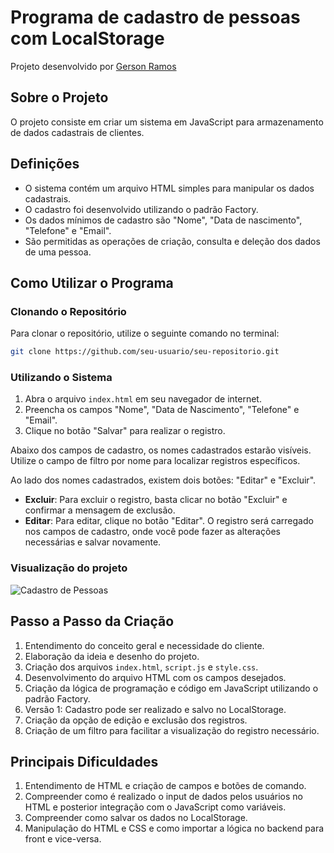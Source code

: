 
# Programa de cadastro de pessoas com LocalStorage
Projeto desenvolvido por [Gerson Ramos](https://github.com/gersonlramos)

## Sobre o Projeto

O projeto consiste em criar um sistema em JavaScript para armazenamento de dados cadastrais de clientes.

## Definições

* O sistema contém um arquivo HTML simples para manipular os dados cadastrais.
* O cadastro foi desenvolvido utilizando o padrão Factory.
* Os dados mínimos de cadastro são "Nome", "Data de nascimento", "Telefone" e "Email".
* São permitidas as operações de criação, consulta e deleção dos dados de uma pessoa.

## Como Utilizar o Programa

### Clonando o Repositório

Para clonar o repositório, utilize o seguinte comando no terminal:

```bash
git clone https://github.com/seu-usuario/seu-repositorio.git
```

### Utilizando o Sistema

1. Abra o arquivo `index.html` em seu navegador de internet.
2. Preencha os campos "Nome", "Data de Nascimento", "Telefone" e "Email".
3. Clique no botão "Salvar" para realizar o registro.

Abaixo dos campos de cadastro, os nomes cadastrados estarão visíveis. Utilize o campo de filtro por nome para localizar registros específicos.

Ao lado dos nomes cadastrados, existem dois botões: "Editar" e "Excluir".

* **Excluir**: Para excluir o registro, basta clicar no botão "Excluir" e confirmar a mensagem de exclusão.
* **Editar**: Para editar, clique no botão "Editar". O registro será carregado nos campos de cadastro, onde você pode fazer as alterações necessárias e salvar novamente.

### Visualização do projeto

![Cadastro de Pessoas](.src/images/Cadastro_Pessoas.gif)

## Passo a Passo da Criação

1. Entendimento do conceito geral e necessidade do cliente.
2. Elaboração da ideia e desenho do projeto.
3. Criação dos arquivos `index.html`, `script.js` e `style.css`.
4. Desenvolvimento do arquivo HTML com os campos desejados.
5. Criação da lógica de programação e código em JavaScript utilizando o padrão Factory.
6. Versão 1: Cadastro pode ser realizado e salvo no LocalStorage.
7. Criação da opção de edição e exclusão dos registros.
8. Criação de um filtro para facilitar a visualização do registro necessário.

## Principais Dificuldades

1. Entendimento de HTML e criação de campos e botões de comando.
2. Compreender como é realizado o input de dados pelos usuários no HTML e posterior integração com o JavaScript como variáveis.
3. Compreender como salvar os dados no LocalStorage.
4. Manipulação do HTML e CSS e como importar a lógica no backend para front e vice-versa.
